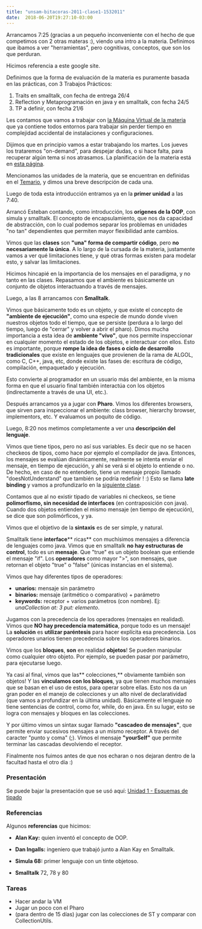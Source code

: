 ```yaml
---
title: "unsam-bitacoras-2011-clase1-1532011"
date:  2018-06-20T19:27:10-03:00
---
```



Arrancamos 7:25 (gracias a un pequeño inconveniente con el hecho de que competimos con 2 otras materas :), viendo una intro a la materia. Definimos que ibamos a ver "herramientas", pero cognitivas, conceptos, que son los que perduran.

Hicimos referencia a este google site. 

Definimos que la forma de evaluación de la materia es puramente basada en las prácticas, con 3 Trabajos Prácticos:

1. Traits en smalltalk, con fecha de entrega 26/4
1. Reflection y Metaprogramación en java y en smalltalk, con fecha 24/5
1. TP a definir, con fecha 21/6

Les contamos que vamos a trabajar con [la Máquina Virtual de la materia](te-virtualmachine) que ya contiene todos entornos para trabajar sin perder tiempo en complejidad accidental de instalaciones y configuraciones.

Dijimos que en principio vamos a estar trabajando los martes. Los jueves los trataremos "on-demand", para despejar dudas, o si hace falta, para recuperar algún tema si nos atrasamos. La planificación de la materia está en [esta página](unsam-planificacion).

Mencionamos las unidades de la materia, que se encuentran en definidas en el [Temario](temario), y dimos una breve descripción de cada una.

Luego de toda esta introducción entramos ya en la **primer unidad** a las 7:40.

Arrancó Esteban contando, como introducción, los **orígenes de la OOP**, con simula y smalltalk. El concepto de encapsulamiento, que nos da capacidad de abstracción, con lo cual podemos separar los problemas en unidades "no tan" dependientes que permiten mayor flexibilidad ante cambios.

Vimos que las **clases** son **"una" forma de compartir código**, pero **no necesariamente la única**. A lo largo de la cursada de la materia, justamente vamos a ver qué limitaciones tiene, y qué otras formas existen para modelar esto, y salvar las limitaciones.

Hicimos hincapié en la importancia de los mensajes en el paradigma, y no tanto en las clases. Repasamos que el ambiente es básicamente un conjunto de objetos interactuando a través de mensajes.

Luego, a las 8 arrancamos con **Smalltalk**.

Vimos que básicamente todo es un objeto, y que existe el concepto de **"ambiente de ejecución"**, como una especie de mundo donde viven nuestros objetos todo el tiempo, que se persiste (perdura a lo largo del tiempo, luego de "cerrar" y volver a abrir el pharo).
Dimos mucha importancia a esta idea de **ambiente "vivo"**, que nos permite inspeccionar en cualquier momento el estado de los objetos, e interactuar con ellos.
Esto es importante, porque **rompe la idea de fases o ciclo de desarrollo tradicionales** que existe en lenguajes que provienen de la rama de ALGOL, como C, C++, java, etc, donde existe las fases de: escritura de código, compilación, empaquetado y ejecución.

Esto convierte al programador en un usuario más del ambiente, en la misma forma en que el usuario final también interactúa con los objetos (indirectamente a través de una UI, etc.).

Después arrancamos ya a jugar con **Pharo**. 
Vimos los diferentes browsers, que sirven para inspeccionar el ambiente: class browser, hierarchy browser, implementors, etc. Y evaluamos un poquito de código.

Luego, 8:20 nos metimos completamente a ver una **descripción del lenguaje**.

Vimos que tiene tipos, pero no así sus variables. Es decir que no se hacen checkeos de tipos, como hace por ejemplo el compilador de java. Entonces, los mensajes se evalúan dinámicamente, realmente se intenta enviar el mensaje, en tiempo de ejecución, y ahí se verá si el objeto lo entiende o no. De hecho, en caso de no entenderlo, tiene un mensaje propio llamado "doesNotUnderstand" que también se podría redefinir ! :)
Esto se llama **late binding** y vamos a profundizarlo en la [siguiente clase](conceptos-tipos-binding).

Contamos que al no existir tipado de variables ni checkeos, se tiene **polimorfismo, sin necesidad de interfaces** (en contraposición con java). Cuando dos objetos entienden el mismo mensaje (en tiempo de ejecución), se dice que son polimórficos, y ya.

Vimos que el objetivo de la **sintaxis** es de ser simple, y natural.

Smalltalk tiene **interface**** ricas** con muchísimos mensajes a diferencia de lenguajes como java.
Vimos que en smalltalk **no hay estructuras de control**, todo es un **mensaje**. Que "true" es un objeto boolean que entiende el mensaje "if". Los **operadores** como mayor ">", son mensajes, que retornan el objeto "true" o "false" (únicas instancias en el sistema).

Vimos que hay diferentes tipos de operadores: 

* **unarios:** mensaje sin parámetro 
* **binarios:** mensaje (aritmético o comparativo) + parámetro
* **keywords:** receptor + varios parámetros (con nombre). Ej: *unaCollection at: 3 put: elemento*.

Jugamos con la precedencia de los operadores (mensajes en realidad). Vimos que **NO hay precedencia matemática**, porque todo es un mensaje!
La **solución** es **utilizar paréntesis** para hacer explícita esa precedencia.
Los operadores unarios tienen precedencia sobre los operadores binarios.

Vimos que los **bloques**, **son** en realidad **objetos**! Se pueden manipular como cualquier otro objeto. Por ejemplo, se pueden pasar por parámetro, para ejecutarse luego.

Ya casi al final, vimos que las** colecciones,** obviamente también son objetos! Y las **vinculamos con los bloques**, ya que tienen muchos mensajes que se basan en el uso de estos, para operar sobre ellas. Esto nos da un gran poder en el manejo de colecciones y un alto nivel de declaratividad (que vamos a profundizar en la última unidad).
Básicamente el lenguaje no tiene sentencias de control, como for, while, do en java. En su lugar, esto se logra con mensajes y bloques en las colecciones.

Y por último vimos un sintax sugar llamado **"cascadeo de mensajes"**, que permite enviar sucesivos mensajes a un mismo receptor. A través del caracter "punto y coma" (;). Vimos el mensaje **"yourSelf"** que permite terminar las cascadas devolviendo el receptor.

Finalmente nos fuimos antes de que nos echaran o nos dejaran dentro de la facultad hasta el otro día :)


### []()Presentación

Se puede bajar la presentación que se usó aquí: 
[Unidad 1 - Esquemas de tipado](conceptos-tipos-binding)

### []()Referencias

Algunos **referencias** que hicimos:

* **Alan Kay:** quien inventó el concepto de OOP.

* **Dan Ingalls:** ingeniero que trabajó junto a Alan Kay en Smalltalk.
* **Simula 68:** primer lenguaje con un tinte objetoso.
* **Smalltalk** 72, 78 y 80

### []()Tareas

* Hacer andar la VM
* Jugar un poco con el Pharo
* (para dentro de 15 días) jugar con las colecciones de ST y comparar con CollectionUtils.